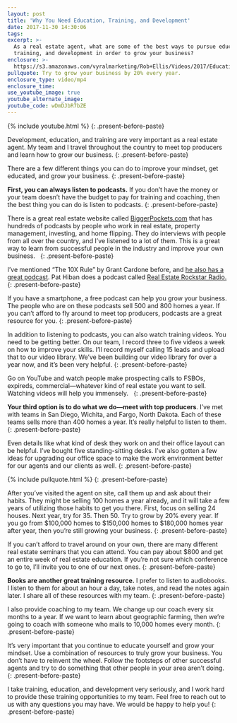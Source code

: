 ```yaml
---
layout: post
title: 'Why You Need Education, Training, and Development'
date: 2017-11-30 14:30:06
tags:
excerpt: >-
  As a real estate agent, what are some of the best ways to pursue education,
  training, and development in order to grow your business?
enclosure: >-
  https://s3.amazonaws.com/vyralmarketing/Rob+Ellis/Videos/2017/Education%252C+Training%252C+And+Development+-+Central+Ohio+Real+Estate+Agent.mp4
pullquote: Try to grow your business by 20% every year.
enclosure_type: video/mp4
enclosure_time:
use_youtube_image: true
youtube_alternate_image:
youtube_code: wDmDJbR7bZE
---
```



{% include youtube.html %}
{: .present-before-paste}

Development, education, and training are very important as a real estate agent. My team and I travel throughout the country to meet top producers and learn how to grow our business.
{: .present-before-paste}

There are a few different things you can do to improve your mindset, get educated, and grow your business.
{: .present-before-paste}

**First, you can always listen to podcasts.** If you don’t have the money or your team doesn’t have the budget to pay for training and coaching, then the best thing you can do is listen to podcasts.
{: .present-before-paste}

There is a great real estate website called [BiggerPockets.com](http://www.BiggerPockets.com) that has hundreds of podcasts by people who work in real estate, property management, investing, and home flipping. They do interviews with people from all over the country, and I’ve listened to a lot of them. This is a great way to learn from successful people in the industry and improve your own business. &nbsp;
{: .present-before-paste}

I’ve mentioned “The 10X Rule” by Grant Cardone before, and [he also has a great podcast](https://grantcardonetv.com/podcasts/). Pat Hiban does a podcast called [Real Estate Rockstar Radio.](https://hibandigital.com/)
{: .present-before-paste}

If you have a smartphone, a free podcast can help you grow your business. The people who are on these podcasts sell 500 and 800 homes a year. If you can’t afford to fly around to meet top producers, podcasts are a great resource for you.
{: .present-before-paste}

In addition to listening to podcasts, you can also watch training videos. You need to be getting better. On our team, I record three to five videos a week on how to improve your skills. I’ll record myself calling 15 leads and upload that to our video library. We’ve been building our video library for over a year now, and it’s been very helpful.
{: .present-before-paste}

Go on YouTube and watch people make prospecting calls to FSBOs, expireds, commercial—whatever kind of real estate you want to sell. Watching videos will help you immensely. &nbsp;
{: .present-before-paste}

**Your third option is to do what we do—meet with top producers**. I’ve met with teams in San Diego, Wichita, and Fargo, North Dakota. Each of these teams sells more than 400 homes a year. It’s really helpful to listen to them.
{: .present-before-paste}

Even details like what kind of desk they work on and their office layout can be helpful. I’ve bought five standing-sitting desks. I’ve also gotten a few ideas for upgrading our office space to make the work environment better for our agents and our clients as well.
{: .present-before-paste}

{% include pullquote.html %}
{: .present-before-paste}

After you’ve visited the agent on site, call them up and ask about their habits. They might be selling 100 homes a year already, and it will take a few years of utilizing those habits to get you there. First, focus on selling 24 houses. Next year, try for 35. Then 50. Try to grow by 20% every year. If you go from $100,000 homes to $150,000 homes to $180,000 homes year after year, then you’re still growing your business.
{: .present-before-paste}

If you can’t afford to travel around on your own, there are many different real estate seminars that you can attend. You can pay about $800 and get an entire week of real estate education. If you’re not sure which conference to go to, I’ll invite you to one of our next ones.
{: .present-before-paste}

**Books are another great training resource.** I prefer to listen to audiobooks. I listen to them for about an hour a day, take notes, and read the notes again later. I share all of these resources with my team.
{: .present-before-paste}

I also provide coaching to my team. We change up our coach every six months to a year. If we want to learn about geographic farming, then we’re going to coach with someone who mails to 10,000 homes every month.
{: .present-before-paste}

It’s very important that you continue to educate yourself and grow your mindset. Use a combination of resources to truly grow your business. You don’t have to reinvent the wheel. Follow the footsteps of other successful agents and try to do something that other people in your area aren’t doing.
{: .present-before-paste}

I take training, education, and development very seriously, and I work hard to provide these training opportunities to my team. Feel free to reach out to us with any questions you may have. We would be happy to help you!
{: .present-before-paste}